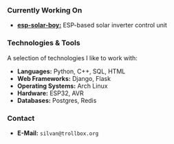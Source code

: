### Currently Working On

* [**esp-solar-boy:**](https://github.com/gsilvan/esp-solar-boy) ESP-based solar inverter control unit

### Technologies & Tools

A selection of technologies I like to work with:

* **Languages:** Python, C++, SQL, HTML
* **Web Frameworks:** Django, Flask
* **Operating Systems:** Arch Linux
* **Hardware:** ESP32, AVR
* **Databases:** Postgres, Redis

### Contact

* **E-Mail:** `silvan@trollbox.org`
